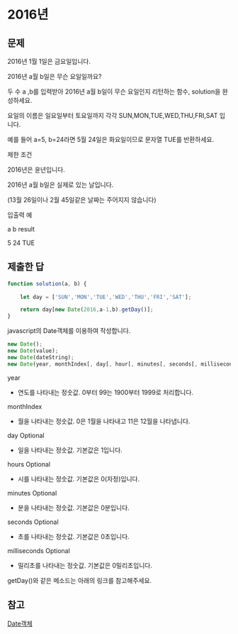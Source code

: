 # 2016년

## 문제

2016년 1월 1일은 금요일입니다. 

2016년 a월 b일은 무슨 요일일까요? 

두 수 a ,b를 입력받아 2016년 a월 b일이 무슨 요일인지 리턴하는 함수, solution을 완성하세요. 

요일의 이름은 일요일부터 토요일까지 각각 SUN,MON,TUE,WED,THU,FRI,SAT 입니다. 

예를 들어 a=5, b=24라면 5월 24일은 화요일이므로 문자열 TUE를 반환하세요.

제한 조건

2016년은 윤년입니다.

2016년 a월 b일은 실제로 있는 날입니다. 

(13월 26일이나 2월 45일같은 날짜는 주어지지 않습니다)

입출력 예

a	b	result

5	24	TUE

## 제출한 답

```javascript
function solution(a, b) {
    
    let day = ['SUN','MON','TUE','WED','THU','FRI','SAT'];

    return day[new Date(2016,a-1,b).getDay()];
}
```

javascript의 Date객체를 이용하여 작성합니다.


```javascript
new Date();
new Date(value);
new Date(dateString);
new Date(year, monthIndex[, day[, hour[, minutes[, seconds[, milliseconds]]]]]);
```


year
 - 연도를 나타내는 정숫값. 0부터 99는 1900부터 1999로 처리합니다.

monthIndex
 - 월을 나타내는 정숫값. 0은 1월을 나타내고 11은 12월을 나타냅니다.

day Optional
 - 일을 나타내는 정숫값. 기본값은 1입니다.

hours Optional
 - 시를 나타내는 정숫값. 기본값은 0(자정)입니다.

minutes Optional
 - 분을 나타내는 정숫값. 기본값은 0분입니다.

seconds Optional
 - 초를 나타내는 정숫값. 기본값은 0초입니다.

milliseconds Optional
 - 밀리초를 나타내는 정숫값. 기본값은 0밀리초입니다.

getDay()와 같은 메소드는 아래의 링크를 참고해주세요.

## 참고

[Date객체](https://developer.mozilla.org/ko/docs/Web/JavaScript/Reference/Global_Objects/Date)